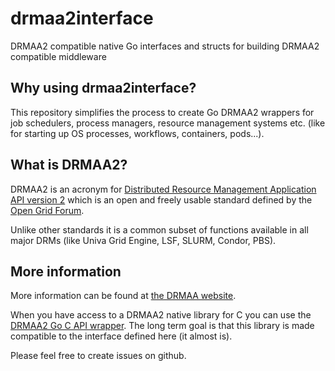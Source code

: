 # drmaa2interface
DRMAA2 compatible native Go interfaces and structs for building DRMAA2 compatible middleware

## Why using drmaa2interface?

This repository simplifies the process to create Go DRMAA2 wrappers for job schedulers,
process managers, resource management systems etc. (like for starting up OS processes,
workflows, containers, pods...).

## What is DRMAA2?

DRMAA2 is an acronym for [Distributed Resource Management Application API version 2](http://www.ogf.org/documents/GFD.194.pdf) which
is an open and freely usable standard defined by the [Open Grid Forum](http://www.ogf.org).

Unlike other standards it is a common subset of functions available in all major DRMs 
(like Univa Grid Engine, LSF, SLURM, Condor, PBS).

## More information

More information can be found at [the DRMAA website](http://www.drmaa.org).

When you have access to a DRMAA2 native library for C you can use the [DRMAA2 Go C API wrapper](https://github.com/dgruber/drmaa2). The long term goal is that this library is made compatible to the interface defined here (it almost is).

Please feel free to create issues on github.
